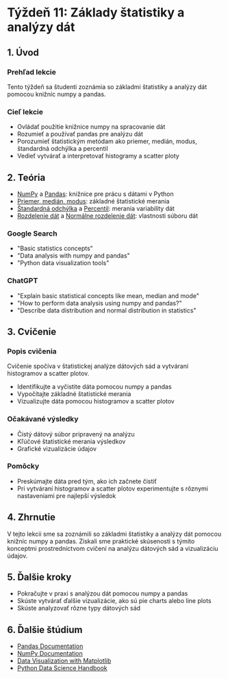 # Týždeň 11: Základy štatistiky a analýzy dát

## 1. Úvod

### Prehľad lekcie

Tento týždeň sa študenti zoznámia so základmi štatistiky a analýzy dát pomocou knižníc numpy a pandas.

### Cieľ lekcie

- Ovládať použitie knižnice numpy na spracovanie dát
- Rozumieť a používať pandas pre analýzu dát
- Porozumieť štatistickým metódam ako priemer, medián, modus, štandardná odchýlka a percentil
- Vedieť vytvárať a interpretovať histogramy a scatter ploty

## 2. Teória

- [NumPy](https://www.w3schools.com/python/numpy/default.asp) a [Pandas](https://www.w3schools.com/python/pandas/default.asp): knižnice pre prácu s dátami v Python
- [Priemer, medián, modus](https://www.w3schools.com/python/python_ml_mean_median_mode.asp): základné štatistické merania
- [Štandardná odchýlka](https://www.w3schools.com/python/python_ml_standard_deviation.asp) a [Percentil](https://www.w3schools.com/python/python_ml_percentile.asp): merania variability dát
- [Rozdelenie dát](https://www.w3schools.com/python/python_ml_data_distribution.asp) a [Normálne rozdelenie dát](https://www.w3schools.com/python/python_ml_normal_data_distribution.asp): vlastnosti súboru dát

### Google Search

- "Basic statistics concepts"
- "Data analysis with numpy and pandas"
- "Python data visualization tools"

### ChatGPT

- "Explain basic statistical concepts like mean, median and mode"
- "How to perform data analysis using numpy and pandas?"
- "Describe data distribution and normal distribution in statistics"

## 3. Cvičenie

### Popis cvičenia

Cvičenie spočíva v štatistickej analýze dátových sád a vytváraní histogramov a scatter plotov.

- Identifikujte a vyčistite dáta pomocou numpy a pandas
- Vypočítajte základné štatistické merania
- Vizualizujte dáta pomocou histogramov a scatter plotov

### Očakávané výsledky

- Čistý dátový súbor pripravený na analýzu
- Kľúčové štatistické merania výsledkov
- Grafické vizualizácie údajov

### Pomôcky

- Preskúmajte dáta pred tým, ako ich začnete čistiť
- Pri vytváraní histogramov a scatter plotov experimentujte s rôznymi nastaveniami pre najlepší výsledok

## 4. Zhrnutie

V tejto lekcii sme sa zoznámili so základmi štatistiky a analýzy dát pomocou knižníc numpy a pandas. Získali sme praktické skúsenosti s týmito konceptmi prostredníctvom cvičení na analýzu dátových sád a vizualizáciu údajov.

## 5. Ďalšie kroky

- Pokračujte v praxi s analýzou dát pomocou numpy a pandas
- Skúste vytvárať ďalšie vizualizácie, ako sú pie charts alebo line plots
- Skúste analyzovať rôzne typy dátových sád

## 6. Ďalšie štúdium

- [Pandas Documentation](https://pandas.pydata.org/docs/)
- [NumPy Documentation](https://numpy.org/doc/)
- [Data Visualization with Matplotlib](https://matplotlib.org/stable/contents.html)
- [Python Data Science Handbook](https://jakevdp.github.io/PythonDataScienceHandbook/)
